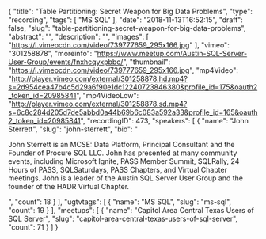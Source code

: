 {
  "title": "Table Partitioning: Secret Weapon for Big Data Problems",
  "type": "recording",
  "tags": [
    "MS SQL"
  ],
  "date": "2018-11-13T16:52:15",
  "draft": false,
  "slug": "table-partitioning-secret-weapon-for-big-data-problems",
  "abstract": "",
  "description": "",
  "images": [
    "https://i.vimeocdn.com/video/739777659_295x166.jpg"
  ],
  "vimeo": "301258878",
  "moreinfo": "https://www.meetup.com/Austin-SQL-Server-User-Group/events/fnxhcqyxpbbc/",
  "thumbnail": "https://i.vimeocdn.com/video/739777659_295x166.jpg",
  "mp4Video": "http://player.vimeo.com/external/301258878.hd.mp4?s=2d954cea47b4c5d29a6f90e1dc12240723846380&profile_id=175&oauth2_token_id=20985841",
  "mp4VideoLow": "http://player.vimeo.com/external/301258878.sd.mp4?s=6c8c284d205d7de5abbd0a44b69b6c083a592a33&profile_id=165&oauth2_token_id=20985841",
  "recordingID": 473,
  "speakers": [
    {
      "name": "John Sterrett",
      "slug": "john-sterrett",
      "bio": "<p>John Sterrett is an MCSE: Data Platform, Principal Consultant and the Founder of Procure SQL LLC.  John has presented at many community events, including Microsoft Ignite, PASS Member Summit, SQLRally, 24 Hours of PASS, SQLSaturdays, PASS Chapters, and Virtual Chapter meetings. John is a leader of the Austin SQL Server User Group and the founder of the HADR Virtual Chapter.</p>",
      "count": 18
    }
  ],
  "ugtvtags": [
    {
      "name": "MS SQL",
      "slug": "ms-sql",
      "count": 19
    }
  ],
  "meetups": [
    {
      "name": "Capitol Area Central Texas Users of SQL Server",
      "slug": "capitol-area-central-texas-users-of-sql-server",
      "count": 71
    }
  ]
}